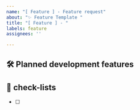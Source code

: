 ```yaml
---
name: "[ Feature ] - Feature request"
about: "✨ Feature Template "
title: "[ Feature ] - "
labels: feature
assignees: ''

---
```


## 🛠️ Planned development features

## 📝 check-lists
- [ ]
